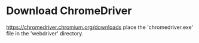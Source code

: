 # Download ChromeDriver

https://chromedriver.chromium.org/downloads
place the 'chromedriver.exe' file in the 'webdriver' directory.